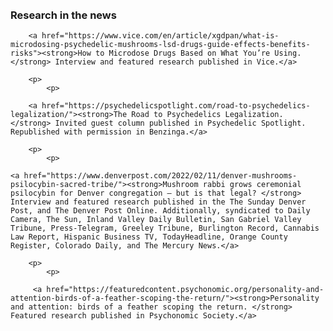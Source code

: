 <html> 
	<head>
	<title>Matthew X. Lowe</title>
	</head>
	<body>
<br>
<br>
<h3>Research in the news</h3>
		
		<a href="https://www.vice.com/en/article/xgdpan/what-is-microdosing-psychedelic-mushrooms-lsd-drugs-guide-effects-benefits-risks"><strong>How to Microdose Drugs Based on What You’re Using. </strong> Interview and featured research published in Vice.</a>
		
		<p>
			<p>
		
		<a href="https://psychedelicspotlight.com/road-to-psychedelics-legalization/"><strong>The Road to Psychedelics Legalization. </strong> Invited guest column published in Psychedelic Spotlight. Republished with permission in Benzinga.</a>
		
		<p>
			<p>
		
    <a href="https://www.denverpost.com/2022/02/11/denver-mushrooms-psilocybin-sacred-tribe/"><strong>Mushroom rabbi grows ceremonial psilocybin for Denver congregation — but is that legal? </strong> Interview and featured research published in the The Sunday Denver Post, and The Denver Post Online. Additionally, syndicated to Daily Camera, The Sun, Inland Valley Daily Bulletin, San Gabriel Valley Tribune, Press-Telegram, Greeley Tribune, Burlington Record, Cannabis Law Report, Hispanic Business TV, TodayHeadline, Orange County Register, Colorado Daily, and The Mercury News.</a>
		
		<p>
			<p>
		
		 <a href="https://featuredcontent.psychonomic.org/personality-and-attention-birds-of-a-feather-scoping-the-return/"><strong>Personality and attention: birds of a feather scoping the return. </strong> Featured research published in Psychonomic Society.</a>

